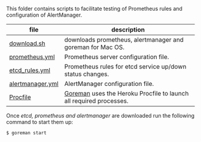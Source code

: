 This folder contains scripts to facilitate testing of Prometheus rules and configuration of AlertManager.

| file | description |
|---|---|
| [download.sh](download.sh)| downloads prometheus, alertmanager and goreman for Mac OS. |
| [prometheus.yml](prometheus.yml) | Prometheus server configuration file. |
| [etcd_rules.yml](etcd_rules.yml) | Prometheus rules for etcd service up/down status changes. |
| [alertmanager.yml](alertmanager.yml) | AlertManager configuration file. |
| [Procfile](Procfile) | [Goreman](https://github.com/mattn/goreman) uses the Heroku Procfile to launch all required processes. |

Once *etcd, prometheus and alertmanager* are downloaded run the following command to start them up:
```bash
$ goreman start
```